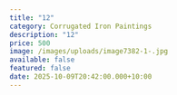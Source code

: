 ```yaml
---
title: "12"
category: Corrugated Iron Paintings
description: "12"
price: 500
image: /images/uploads/image7382-1-.jpg
available: false
featured: false
date: 2025-10-09T20:42:00.000+10:00
---
```

